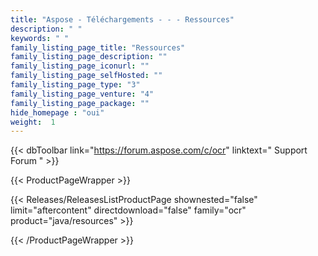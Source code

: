 ```yaml
---
title: "Aspose - Téléchargements - - - Ressources"
description: " "
keywords: " "
family_listing_page_title: "Ressources"
family_listing_page_description: ""
family_listing_page_iconurl: ""
family_listing_page_selfHosted: ""
family_listing_page_type: "3"
family_listing_page_venture: "4"
family_listing_page_package: ""
hide_homepage : "oui"
weight:  1
---
```


{{< dbToolbar link="https://forum.aspose.com/c/ocr" linktext=" Support Forum " >}}


{{< ProductPageWrapper >}}

<!-- ReleasesListProductPage-->
   <!-- {{< Releases/ReleasesListProductPage shownested="false"  limit="beforecontent" directdownload="false" family="ocr" product="java/resources" >}}-->
<!-- /ReleasesListProductPage-->

<!-- ProductPageContent-->


<!-- /ProductPageContent-->



<!-- ReleasesListProductPage-->
   {{< Releases/ReleasesListProductPage shownested="false"  limit="aftercontent" directdownload="false" family="ocr" product="java/resources" >}}
<!-- /ReleasesListProductPage-->

{{< /ProductPageWrapper >}}


